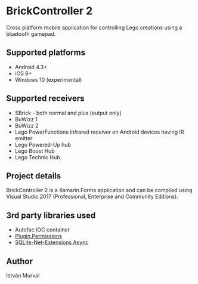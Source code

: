﻿# BrickController 2

Cross platform mobile application for controlling Lego creations using a bluetooth gamepad.

## Supported platforms

- Android 4.3+
- iOS 8+
- Windows 10 (experimental)

## Supported receivers

- SBrick - both normal and plus (output only)
- BuWizz 1
- BuWizz 2
- Lego PowerFunctions infrared receiver on Android devices having IR emitter
- Lego Powered-Up hub
- Lego Boost Hub
- Lego Technic Hub

## Project details

BrickController 2 is a Xamarin.Forms application and can be compiled using Visual Studio 2017 (Professional, Enterprise and Community Editions).

## 3rd party libraries used

- Autofac IOC container
- [Plugin.Permissions](https://github.com/jamesmontemagno/PermissionsPlugin)
- [SQLite-Net-Extensions Async](https://bitbucket.org/twincoders/sqlite-net-extensions)

## Author

István Murvai
